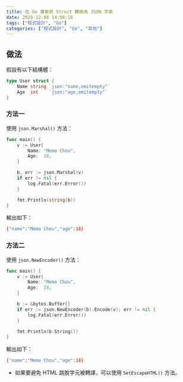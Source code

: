 ```yaml
---
title: 在 Go 專案將 Struct 轉換為 JSON 字串
date: 2020-12-08 14:08:18
tags: ["程式設計", "Go"]
categories: ["程式設計", "Go", "其他"]
---
```


## 做法

假設有以下結構體：

```GO
type User struct {
	Name string `json:"name,omitempty"`
	Age  int    `json:"age,omitempty"`
}
```

### 方法一

使用 `json.Marshal()` 方法：

```GO
func main() {
	v := User{
		Name: "Memo Chou",
		Age:  18,
	}

	b, err := json.Marshal(v)
	if err != nil {
		log.Fatal(err.Error())
	}

	fmt.Println(string(b))
}
```

輸出如下：

```BASH
{"name":"Memo Chou","age":18}
```

### 方法二

使用 `json.NewEncoder()` 方法：

```GO
func main() {
	v := User{
		Name: "Memo Chou",
		Age:  18,
	}

	b := &bytes.Buffer{}
	if err := json.NewEncoder(b).Encode(v); err != nil {
		log.Fatal(err.Error())
	}

	fmt.Println(b.String())
}
```

輸出如下：

```BASH
{"name":"Memo Chou","age":18}
```

- 如果要避免 HTML 跳脫字元被轉譯，可以使用 `SetEscapeHTML()` 方法。
